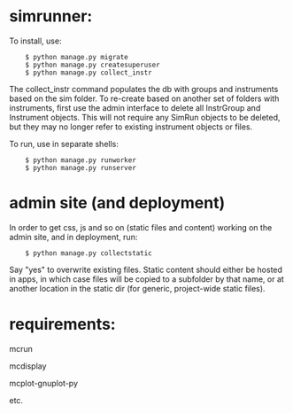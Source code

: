 # simrunner:

To install,  use: 

        $ python manage.py migrate
        $ python manage.py createsuperuser
        $ python manage.py collect_instr

The collect_instr command populates the db with groups and instruments based on the sim folder. To re-create based on another set of folders with instruments, first use the admin interface to delete all InstrGroup and Instrument objects. This will not require any SimRun objects to be deleted, but they may no longer refer to existing instrument objects or files.

To run, use in separate shells:

        $ python manage.py runworker
        $ python manage.py runserver

# admin site (and deployment)

In order to get css, js and so on (static files and content) working on the admin site, and in deployment, run:

        $ python manage.py collectstatic

Say "yes" to overwrite existing files. Static content should either be hosted in apps, in which case files will be copied to a subfolder by that name, or at another location in the static dir (for generic, project-wide static files).

# requirements: 

mcrun

mcdisplay

mcplot-gnuplot-py

etc.
